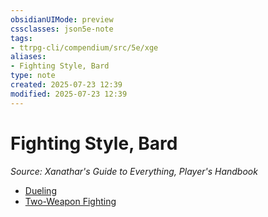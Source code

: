 ```yaml
---
obsidianUIMode: preview
cssclasses: json5e-note
tags:
- ttrpg-cli/compendium/src/5e/xge
aliases:
- Fighting Style, Bard
type: note
created: 2025-07-23 12:39
modified: 2025-07-23 12:39
---
```

# Fighting Style, Bard
*Source: Xanathar's Guide to Everything, Player's Handbook* 

- [Dueling](/03_Mechanics/CLI/feats/dueling-xphb.md)
- [Two-Weapon Fighting](/03_Mechanics/CLI/feats/two-weapon-fighting-xphb.md)